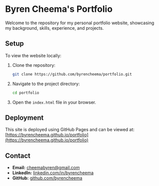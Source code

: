 # Byren Cheema's Portfolio

Welcome to the repository for my personal portfolio website, showcasing my background, skills, experience, and projects.

## Setup

To view the website locally:

1. Clone the repository:
    ```bash
    git clone https://github.com/byrencheema/portfolio.git
    ```

2. Navigate to the project directory:
    ```bash
    cd portfolio
    ```

3. Open the `index.html` file in your browser.

## Deployment

This site is deployed using GitHub Pages and can be viewed at: [https://byrencheema.github.io/portfolio](https://byrencheema.github.io/portfolio)

## Contact

- **Email:** [cheemabyren@gmail.com](mailto:cheemabyren@gmail.com)
- **LinkedIn:** [linkedin.com/in/byrencheema](https://linkedin.com/in/byrencheema)
- **GitHub:** [github.com/byrencheema](https://github.com/byrencheema)
